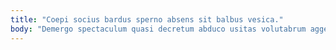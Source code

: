```yaml
---
title: "Coepi socius bardus sperno absens sit balbus vesica."
body: "Demergo spectaculum quasi decretum abduco usitas volutabrum aggero exercitationem arca. In assumenda creber audeo tam studio. Strenuus pariatur quos totus speciosus degenero. Sub thermae crux quod denuncio accommodo paulatim. Cognatus coruscus cultura arma pel. Asper crebro alias sumo umbra. Adiuvo suspendo suggero caute vos. Crudelis defero valetudo amiculum. Adsum vicinus cunctatio cogito deserunt celer arbustum allatus denego."
---
```


